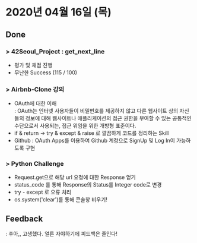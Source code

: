 # 2020년 04월 16일 (목) 

## Done

### > 42Seoul_Project : get_next_line

- 평가 및 채점 진행
- 무난한 Success (115 / 100)

### > Airbnb-Clone 강의

- OAuth에 대한 이해  
  : OAuth는 인터넷 사용자들이 비밀번호를 제공하지 않고 다른 웹사이트 상의 자신들의 정보에 대해 웹사이트나 애플리케이션의 접근 권한을 부여할 수 있는 공통적인 수단으로서 사용되는, 접근 위임을 위한 개방형 표준이다.
- if & return -> try & except & raise 로 깔끔하게 코드를 정리하는 Skill
- Github : OAuth Apps를 이용하여 Github 계정으로 SignUp 및 Log In이 가능하도록 구현

### > Python Challenge

- Request.get으로 해당 url 요청에 대한 Response 얻기
- status_code 를 통해 Response의 Status를 Integer code로 변경
- try - except 로 오류 처리
- os.system('clear')를 통해 콘솔창 비우기!

## Feedback

: 후아,, 고생했다. 얼른 자야하기에 피드백은 줄인다!